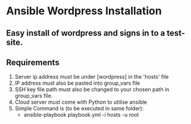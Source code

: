 # Ansible Wordpress Installation


Easy install of wordpress and signs in to a test-site.
------------------------------------------------------

Requirements
------------
1. Server ip address must be under [wordpress] in the 'hosts' file
2. IP address must also be pasted into group_vars file
3. SSH key file path must also be changed to your chosen path in group_vars file.
4. Cloud server must come with Python to utilise ansible
5. Simple Command is (to be executed in same folder): 
    - ansible-playbook playbook.yml -i hosts -u root





